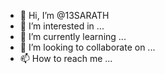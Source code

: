 - 👋 Hi, I’m @13SARATH
- 👀 I’m interested in ...
- 🌱 I’m currently learning ...
- 💞️ I’m looking to collaborate on ...
- 📫 How to reach me ...

<!---
13SARATH/13SARATH is a ✨ special ✨ repository because its `README.md` (this file) appears on your GitHub profile.
You can click the Preview link to take a look at your changes.
--->
